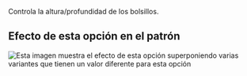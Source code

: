 Controla la altura/profundidad de los bolsillos.

## Efecto de esta opción en el patrón

![Esta imagen muestra el efecto de esta opción superponiendo varias variantes que tienen un valor diferente para esta opción](carlton_pocketheight_sample.svg "Efecto de esta opción en el patrón")
